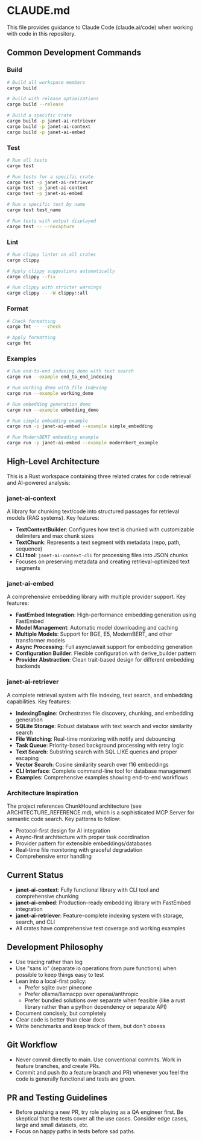# CLAUDE.md

This file provides guidance to Claude Code (claude.ai/code) when working with code in this repository.

## Common Development Commands

### Build
```bash
# Build all workspace members
cargo build

# Build with release optimizations
cargo build --release

# Build a specific crate
cargo build -p janet-ai-retriever
cargo build -p janet-ai-context
cargo build -p janet-ai-embed
```

### Test
```bash
# Run all tests
cargo test

# Run tests for a specific crate
cargo test -p janet-ai-retriever
cargo test -p janet-ai-context
cargo test -p janet-ai-embed

# Run a specific test by name
cargo test test_name

# Run tests with output displayed
cargo test -- --nocapture
```

### Lint
```bash
# Run clippy linter on all crates
cargo clippy

# Apply clippy suggestions automatically
cargo clippy --fix

# Run clippy with stricter warnings
cargo clippy -- -W clippy::all
```

### Format
```bash
# Check formatting
cargo fmt -- --check

# Apply formatting
cargo fmt
```

### Examples
```bash
# Run end-to-end indexing demo with text search
cargo run --example end_to_end_indexing

# Run working demo with file indexing
cargo run --example working_demo

# Run embedding generation demo
cargo run --example embedding_demo

# Run simple embedding example
cargo run -p janet-ai-embed --example simple_embedding

# Run ModernBERT embedding example
cargo run -p janet-ai-embed --example modernbert_example
```

## High-Level Architecture

This is a Rust workspace containing three related crates for code retrieval and AI-powered analysis:

### janet-ai-context
A library for chunking text/code into structured passages for retrieval models (RAG systems). Key features:
- **TextContextBuilder**: Configures how text is chunked with customizable delimiters and max chunk sizes
- **TextChunk**: Represents a text segment with metadata (repo, path, sequence)
- **CLI tool**: `janet-ai-context-cli` for processing files into JSON chunks
- Focuses on preserving metadata and creating retrieval-optimized text segments

### janet-ai-embed
A comprehensive embedding library with multiple provider support. Key features:
- **FastEmbed Integration**: High-performance embedding generation using FastEmbed
- **Model Management**: Automatic model downloading and caching
- **Multiple Models**: Support for BGE, E5, ModernBERT, and other transformer models
- **Async Processing**: Full async/await support for embedding generation
- **Configuration Builder**: Flexible configuration with derive_builder pattern
- **Provider Abstraction**: Clean trait-based design for different embedding backends

### janet-ai-retriever
A complete retrieval system with file indexing, text search, and embedding capabilities. Key features:
- **IndexingEngine**: Orchestrates file discovery, chunking, and embedding generation
- **SQLite Storage**: Robust database with text search and vector similarity search
- **File Watching**: Real-time monitoring with notify and debouncing
- **Task Queue**: Priority-based background processing with retry logic
- **Text Search**: Substring search with SQL LIKE queries and proper escaping
- **Vector Search**: Cosine similarity search over f16 embeddings
- **CLI Interface**: Complete command-line tool for database management
- **Examples**: Comprehensive examples showing end-to-end workflows

### Architecture Inspiration
The project references ChunkHound architecture (see ARCHITECTURE_REFERENCE.md), which is a sophisticated MCP Server for semantic code search. Key patterns to follow:
- Protocol-first design for AI integration
- Async-first architecture with proper task coordination
- Provider pattern for extensible embeddings/databases
- Real-time file monitoring with graceful degradation
- Comprehensive error handling

## Current Status
- **janet-ai-context**: Fully functional library with CLI tool and comprehensive chunking
- **janet-ai-embed**: Production-ready embedding library with FastEmbed integration
- **janet-ai-retriever**: Feature-complete indexing system with storage, search, and CLI
- All crates have comprehensive test coverage and working examples

## Development Philosophy
- Use tracing rather than log
- Use "sans io" (separate io operations from pure functions) when possible to keep things easy to test
- Lean into a local-first policy:
  - Prefer sqlite over pinecone
  - Prefer ollama/llamacpp over openai/anthropic
  - Prefer bundled solutions over separate when feasible (like a rust library rather than a python dependency or separate API)
- Document concisely, but completely
- Clear code is better than clear docs
- Write benchmarks and keep track of them, but don't obsess

## Git Workflow
- Never commit directly to main. Use conventional commits. Work in feature branches, and create PRs.
- Commit and push (to a feature branch and PR) whenever you feel the code is generally functional and tests are green.

## PR and Testing Guidelines
- Before pushing a new PR, try role playing as a QA engineer first. Be skeptical that the tests cover all the use cases. Consider edge cases, large and small datasets, etc.
- Focus on happy paths in tests before sad paths.
